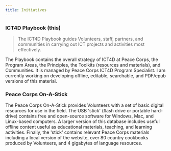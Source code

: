 ```yaml
---
title: Initiatives
---
```


### ICT4D Playbook (this)

> The ICT4D Playbook guides Volunteers, staff, partners, and communities in carrying out ICT projects and activities most effectively.

The Playbook contains the overall strategy of ICT4D at Peace Corps, the Program Areas, the Principles, the Toolkits (resources and materials), and Communities. It is managed by Peace Corps ICT4D Program Specialist. I am currently working on developing offline, editable, searchable, and PDF/epub versions of this material.



### Peace Corps On-A-Stick

The Peace Corps On-A-Stick provides Volunteers with a set of basic digital resources for use in the field. The USB 'stick' (flash drive or portable hard-drive) contains free and open-source software for Windows, Mac, and Linux-based computers. A larger version of this database includes useful offline content useful as educational materials, teaching, and learning activities. Finally, the 'stick' contains relevant Peace Corps materials including a local version of the website, over 80 country cookbooks produced by Volunteers, and 4 gigabytes of language resources.